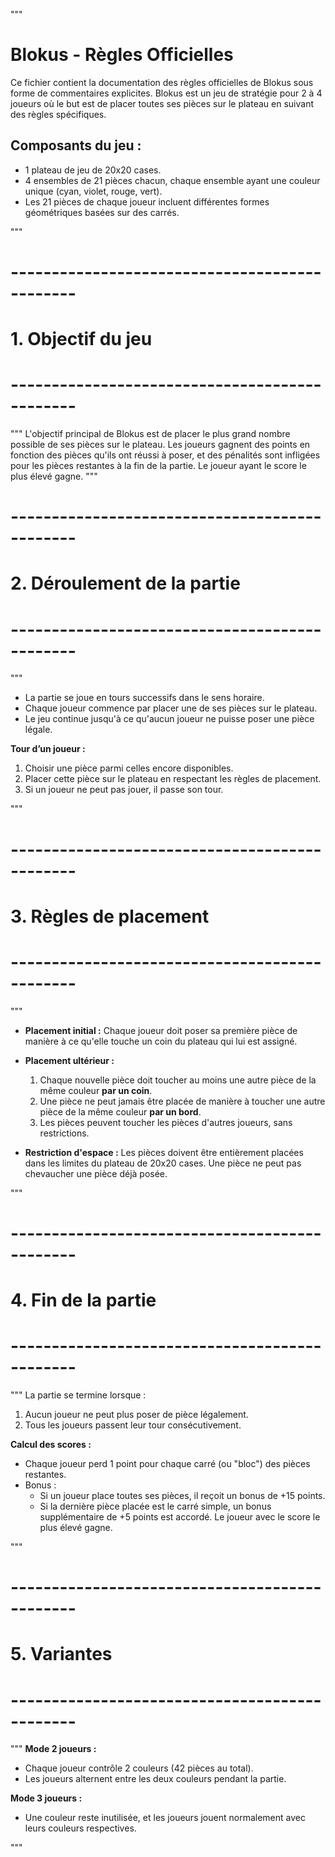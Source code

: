 """
# Blokus - Règles Officielles
Ce fichier contient la documentation des règles officielles de Blokus sous forme de commentaires explicites.
Blokus est un jeu de stratégie pour 2 à 4 joueurs où le but est de placer toutes ses pièces sur le plateau
en suivant des règles spécifiques.

## Composants du jeu :
- 1 plateau de jeu de 20x20 cases.
- 4 ensembles de 21 pièces chacun, chaque ensemble ayant une couleur unique (cyan, violet, rouge, vert).
- Les 21 pièces de chaque joueur incluent différentes formes géométriques basées sur des carrés.

"""

# ----------------------------------------------
# 1. Objectif du jeu
# ----------------------------------------------
"""
L'objectif principal de Blokus est de placer le plus grand nombre possible de ses pièces sur le plateau.
Les joueurs gagnent des points en fonction des pièces qu'ils ont réussi à poser, et des pénalités sont infligées
pour les pièces restantes à la fin de la partie. Le joueur ayant le score le plus élevé gagne.
"""

# ----------------------------------------------
# 2. Déroulement de la partie
# ----------------------------------------------
"""
- La partie se joue en tours successifs dans le sens horaire.
- Chaque joueur commence par placer une de ses pièces sur le plateau.
- Le jeu continue jusqu'à ce qu'aucun joueur ne puisse poser une pièce légale.

**Tour d’un joueur :**
1. Choisir une pièce parmi celles encore disponibles.
2. Placer cette pièce sur le plateau en respectant les règles de placement.
3. Si un joueur ne peut pas jouer, il passe son tour.

"""

# ----------------------------------------------
# 3. Règles de placement
# ----------------------------------------------
"""
- **Placement initial :**
  Chaque joueur doit poser sa première pièce de manière à ce qu'elle touche un coin du plateau qui lui est assigné.

- **Placement ultérieur :**
  1. Chaque nouvelle pièce doit toucher au moins une autre pièce de la même couleur **par un coin**.
  2. Une pièce ne peut jamais être placée de manière à toucher une autre pièce de la même couleur **par un bord**.
  3. Les pièces peuvent toucher les pièces d'autres joueurs, sans restrictions.

- **Restriction d'espace :**
  Les pièces doivent être entièrement placées dans les limites du plateau de 20x20 cases.
  Une pièce ne peut pas chevaucher une pièce déjà posée.

"""

# ----------------------------------------------
# 4. Fin de la partie
# ----------------------------------------------
"""
La partie se termine lorsque :
1. Aucun joueur ne peut plus poser de pièce légalement.
2. Tous les joueurs passent leur tour consécutivement.

**Calcul des scores :**
- Chaque joueur perd 1 point pour chaque carré (ou "bloc") des pièces restantes.
- Bonus :
  - Si un joueur place toutes ses pièces, il reçoit un bonus de +15 points.
  - Si la dernière pièce placée est le carré simple, un bonus supplémentaire de +5 points est accordé.
Le joueur avec le score le plus élevé gagne.

"""

# ----------------------------------------------
# 5. Variantes
# ----------------------------------------------
"""
**Mode 2 joueurs :**
- Chaque joueur contrôle 2 couleurs (42 pièces au total).
- Les joueurs alternent entre les deux couleurs pendant la partie.

**Mode 3 joueurs :**
- Une couleur reste inutilisée, et les joueurs jouent normalement avec leurs couleurs respectives.

"""